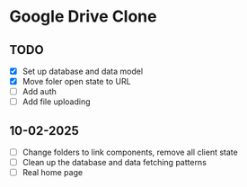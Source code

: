 # Google Drive Clone

## TODO

- [x] Set up database and data model
- [x] Move foler open state to URL
- [ ] Add auth
- [ ] Add file uploading

## 10-02-2025

- [ ] Change folders to link components, remove all client state
- [ ] Clean up the database and data fetching patterns
- [ ] Real home page
